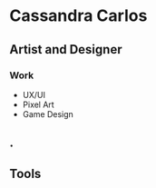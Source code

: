 # Cassandra Carlos
## Artist and Designer

### Work
* UX/UI
* Pixel Art
* Game Design

.
---

## Tools